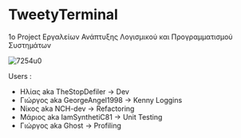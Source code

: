# TweetyTerminal
1ο Project Εργαλείων Ανάπτυξης Λογισμικού και Προγραμματισμού Συστημάτων

![7254u0](https://user-images.githubusercontent.com/66788358/204063390-1173a70c-733b-488f-812e-3271c307491c.jpg)

Users :
  - Ηλίας aka TheStopDefiler -> Dev
  - Γιώργος aka GeorgeAngel1998 -> Kenny Loggins
  - Νίκος aka NCH-dev -> Refactoring
  - Μάριος aka IamSynthetiC81 -> Unit Testing
  - Γιώργος aka Ghost -> Profiling 


